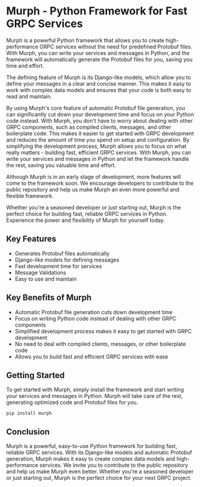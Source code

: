 # Murph - Python Framework for Fast GRPC Services

Murph is a powerful Python framework that allows you to create high-performance GRPC services without the need for predefined Protobuf files. With Murph, you can write your services and messages in Python, and the framework will automatically generate the Protobuf files for you, saving you time and effort.

The defining feature of Murph is its Django-like models, which allow you to define your messages in a clear and concise manner. This makes it easy to work with complex data models and ensures that your code is both easy to read and maintain.

By using Murph's core feature of automatic Protobuf file generation, you can significantly cut down your development time and focus on your Python code instead. With Murph, you don't have to worry about dealing with other GRPC components, such as compiled clients, messages, and other boilerplate code. This makes it easier to get started with GRPC development and reduces the amount of time you spend on setup and configuration. By simplifying the development process, Murph allows you to focus on what really matters - building fast, efficient GRPC services. With Murph, you can write your services and messages in Python and let the framework handle the rest, saving you valuable time and effort.

Although Murph is in an early stage of development, more features will come to the framework soon. We encourage developers to contribute to the public repository and help us make Murph an even more powerful and flexible framework.

Whether you're a seasoned developer or just starting out, Murph is the perfect choice for building fast, reliable GRPC services in Python. Experience the power and flexibility of Murph for yourself today.

## Key Features

- Generates Protobuf files automatically
- Django-like models for defining messages
- Fast development time for services
- Message Validations
- Easy to use and maintain

## Key Benefits of Murph
- Automatic Protobuf file generation cuts down development time
- Focus on writing Python code instead of dealing with other GRPC components
- Simplified development process makes it easy to get started with GRPC development
- No need to deal with compiled clients, messages, or other boilerplate code
- Allows you to build fast and efficient GRPC services with ease



## Getting Started

To get started with Murph, simply install the framework and start writing your services and messages in Python. Murph will take care of the rest, generating optimized code and Protobuf files for you.
```
pip install murph
```

## Conclusion

Murph is a powerful, easy-to-use Python framework for building fast, reliable GRPC services. With its Django-like models and automatic Protobuf generation, Murph makes it easy to create complex data models and high-performance services. We invite you to contribute to the public repository and help us make Murph even better. Whether you're a seasoned developer or just starting out, Murph is the perfect choice for your next GRPC project.
